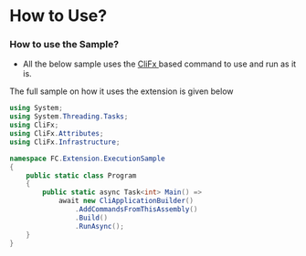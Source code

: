 # How to Use?

### How to use the Sample?

* All the below sample uses the [CliFx ](https://github.com/Tyrrrz/CliFx)based command to use and run as it is.

The full sample on how it uses the extension is given below

```csharp
using System;
using System.Threading.Tasks;
using CliFx;
using CliFx.Attributes;
using CliFx.Infrastructure;

namespace FC.Extension.ExecutionSample
{
    public static class Program
    {
        public static async Task<int> Main() =>
            await new CliApplicationBuilder()
                .AddCommandsFromThisAssembly()
                .Build()
                .RunAsync();
    }    
}
```



